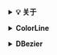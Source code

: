 <b><details><summary>💡 关于</summary></b>

📚 本仓库是对我在大学期间在我校图形学研究所做的部分图形学算法的整理。

</details>

<b><details><summary>ColorLine</summary></b>

####  这个是我进研究所时老师出的考题，还挺有意思的.
####  录屏软件不识别绿色？尴尬.. 上面那个本来是绿色的..

![image](https://github.com/CG-AccelWorld/Graphics/blob/master/MyImg/ColorLine.gif)

</details>

<b><details><summary>DBezier</summary></b>

![image](https://github.com/CG-AccelWorld/Graphics/blob/master/MyImg/DBezier.gif)

</details>
